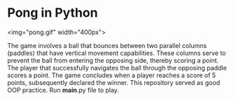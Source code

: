 # Pong in Python

<img="pong.gif" width="400px">

The game involves a ball that bounces between two parallel columns (paddles) that have vertical movement capabilities. These columns serve to prevent the ball from entering the opposing side, thereby scoring a point. The player that successfully navigates the ball through the opposing paddle scores a point. The game concludes when a player reaches a score of 5 points, subsequently declared the winner. This repository served as good OOP practice. Run __main__.py file to play.
